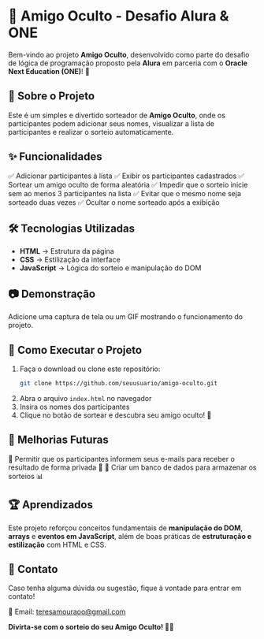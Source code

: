 # 🎁 Amigo Oculto - Desafio Alura & ONE

Bem-vindo ao projeto **Amigo Oculto**, desenvolvido como parte do desafio de lógica de programação proposto pela **Alura** em parceria com o **Oracle Next Education (ONE)**! 🚀

## 📌 Sobre o Projeto

Este é um simples e divertido sorteador de **Amigo Oculto**, onde os participantes podem adicionar seus nomes, visualizar a lista de participantes e realizar o sorteio automaticamente. 
## ✨ Funcionalidades

✅ Adicionar participantes à lista
✅ Exibir os participantes cadastrados
✅ Sortear um amigo oculto de forma aleatória
✅ Impedir que o sorteio inicie sem ao menos 3 participantes na lista
✅ Evitar que o mesmo nome seja sorteado duas vezes
✅ Ocultar o nome sorteado após a exibição

## 🛠 Tecnologias Utilizadas

- **HTML** → Estrutura da página
- **CSS** → Estilização da interface
- **JavaScript** → Lógica do sorteio e manipulação do DOM

## 📷 Demonstração

Adicione uma captura de tela ou um GIF mostrando o funcionamento do projeto.

## 🚀 Como Executar o Projeto

1. Faça o download ou clone este repositório:
   ```sh
   git clone https://github.com/seuusuario/amigo-oculto.git
   ```
2. Abra o arquivo `index.html` no navegador
3. Insira os nomes dos participantes
4. Clique no botão de sortear e descubra seu amigo oculto! 🎉

## 📌 Melhorias Futuras

🔹 Permitir que os participantes informem seus e-mails para receber o resultado de forma privada 📩
🔹 Criar um banco de dados para armazenar os sorteios 📊

## 🏆 Aprendizados

Este projeto reforçou conceitos fundamentais de **manipulação do DOM**, **arrays** e **eventos em JavaScript**, além de boas práticas de **estruturação e estilização** com HTML e CSS.

## 📩 Contato

Caso tenha alguma dúvida ou sugestão, fique à vontade para entrar em contato!

📧 Email: teresamouraoo@gmail.com

**Divirta-se com o sorteio do seu Amigo Oculto! 🎉🎄**

